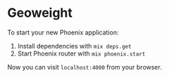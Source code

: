 # Geoweight

To start your new Phoenix application:

1. Install dependencies with `mix deps.get`
2. Start Phoenix router with `mix phoenix.start`

Now you can visit `localhost:4000` from your browser.
